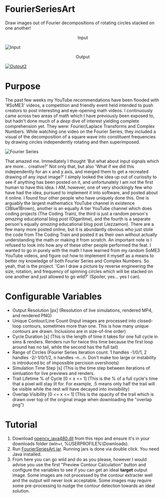 # FourierSeriesArt
Draw images out of Fourier decompositions of rotating circles stacked on one another!
<div align="center">Input</div>

![Input](https://i.imgur.com/9bS6QcO.png)
<div align="center">Output</div>

[![Output2](https://i.imgur.com/x7nCa4o.gif)](https://www.youtube.com/watch?v=F2OKzzynvP8)

# Purpose
The past few weeks my YouTube recommendations have been flooded with '#SoME3' videos, a competition and friendly event held intended to push creators to post interesting and eye-opening math videos. I continuously came across two areas of math which I have previously been exposed to, but hadn't done much of a *deep* dive of interest yielding complete comprehension yet. They were: Fourier/Laplace Transforms and Complex Numbers. While watching one video on the Fourier Series, they included a visual of the decomposition of a square wave into constituent frequencies by drawing circles independently rotating and then superimposed.

![Fourier Series](https://upload.wikimedia.org/wikipedia/commons/thumb/1/1a/Fourier_series_square_wave_circles_animation.gif/224px-Fourier_series_square_wave_circles_animation.gif)

That amazed me. Immediately I thought 'But what about input signals which are more... creative?' Not only that, but also 'What if we did this independently for an x and y axis, and merged them to get a recreated drawing of any input image?' I simply looked the idea up out of curiosity to see if anything has been posted on it, and unfortunately I am not the first human to have this idea. I AM, however, one of very shockingly few who have had the idea, pursued to implement it into software, and posted about it online. I found four other people who have uniquely done this. One is arguably the largest mathematics YouTube channel in existence (3Blue1Brown), another is an equally A tier YouTube channel which does coding projects (The Coding Train), the third is just a random person's *amazing* educational blog post (Olgaritme), and the fourth is a separate person's equally *amazing* educational blog post (Jezzamon). There are a few many more posted online, but it is abundantly obvious who just stole the code from The Coding Train and posted it as their own without actually understanding the math or making it from scratch. An important note is I refused to look into how any of these other people performed the feat. I wanted to go in purely with the math I have learned from my random SoME3 YouTube videos, and figure out how to implement it myself as a means to better my knowledge of both Fourier Series and Complex Numbers. So yeah, that is the project. 'Can I draw a picture by reverse engineering the size, rotation, and frequency of spinning circles which will be stacked on one another and just allowed to go wild?' (Spoiler, yes... yes I can).

# Configurable Variables
- Output Resolution [px] (Resolution of live simulations, rendered MP4, and rendered PNG)
- Unique Contour/Line Count (Input images are processed into closed-loop contours, sometimes more than one. This is how many unique contours are drawn. Inclusions are in size-of-line order)
- Cycle Duration [s] (This is the length of time it takes for one full cycle in sims & renders. Renders run for twice this time because the first loop around has no tail, while the second has the full tail)
- Range of Circles (Fourier Series iteration count. 1 handles -1/0/1, 2 handles -2/-1/0/1/2, n handles -n...n. Don't make too large or instability is introduced bc of impossible percision overshoots)
- Simulation Time Step [s] (This is the time step between iterations of simluation for live previews and renders.
- Trail Lifetime % of Cycle [0 < x <= 1] (This is the % of a full cycle's time that a pixel will stay lit for. For example, .5 means only half the trail will be visible while the rest will have decayed into invisibility)
- Overlap Visibility [0 <= x <= 1] (This is the opacity of the trail which is drawn over top of the original image when downloading the "overlap png")

# Tutorial
1. Download [opencv_java480.dll](https://github.com/aaronskeelsofficial/FourierSeriesArt/raw/main/opencv_java480.dll) from this repo and ensure it's in your downloads folder (win+r, %USERPROFILE%\Downloads).
2. Run [FourierSeriesArt.jar](https://github.com/aaronskeelsofficial/FourierSeriesArt/raw/main/FourierSeriesArt.jar). Running jars is done via double click. You need Java installed.
3. From here you can go wild and do as you please, however I would advise you use the first "Preview Contour Calculation" button and configure the variables to see if you can get an ideal **target** output image. Some images are not processed by the contour extracter well and the output will never look acceptable. Some images may require some pre-processing to nudge the contour detection towards an ideal solution.
